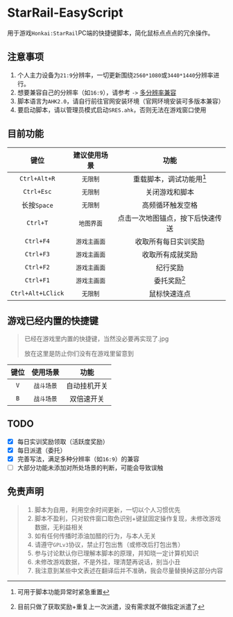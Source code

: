# StarRail-EasyScript
用于游戏`Honkai:StarRail`PC端的快捷键脚本，简化鼠标点点点的冗余操作。

## 注意事项
1. 个人主力设备为`21:9`分辨率，一切更新围绕`2560*1080`或`3440*1440`分辨率进行。
2. 想要兼容自己的分辨率（如`16:9`），请参考 `->` [多分辨率兼容](./files/docs/Multiresolution.md)
3. 脚本语言为`AHK2.0`，请自行前往官网安装环境（官网环境安装可多版本兼容）
4. 要启动脚本，请以管理员模式启动`SRES.ahk`，否则无法在游戏窗口使用

## 目前功能
|       键位        | 建议使用场景 |               功能               |
| :---------------: | :----------: | :------------------------------: |
|   `Ctrl+Alt+R`    |   `无限制`   |     重载脚本，调试功能用[^*]     |
|    `Ctrl+Esc`     |   `无限制`   |          关闭游戏和脚本          |
|    长按`Space`    |   `无限制`   |         高频循环触发空格         |
|     `Ctrl+T`      |  `地图界面`  | 点击一次地图锚点，按下后快速传送 |
|     `Ctrl+F4`     | `游戏主画面` |       收取所有每日实训奖励       |
|     `Ctrl+F3`     | `游戏主画面` |         收取所有成就奖励         |
|     `Ctrl+F2`     | `游戏主画面` |             纪行奖励             |
|     `Ctrl+F1`     | `游戏主画面` |           委托奖励[^1]           |
| `Ctrl+Alt+LClick` |   `无限制`   |           鼠标快速连点           |

[^*]: 可用于脚本功能异常时紧急重置
[^1]: 目前只做了获取奖励+重复上一次派遣，没有需求就不做指定派遣了


## 游戏已经内置的快捷键
> 已经在游戏里内置的快捷键，当然没必要再实现了.jpg
> 
> 放在这里是防止你们没有在游戏里留意到

| 键位  |  使用场景  |     功能     |
| :---: | :--------: | :----------: |
|  `V`  | `战斗场景` | 自动挂机开关 |
|  `B`  | `战斗场景` |  双倍速开关  |


## TODO
- [x] 每日实训奖励领取（活跃度奖励）
- [x] 每日派遣（委托）
- [x] 完善写法，满足多种分辨率（如`16:9`）的兼容
- [ ] 大部分功能未添加对所处场景的判断，可能会导致误触

## 免责声明
> 1. 脚本为自用，利用空余时间更新，一切以个人习惯优先
> 2. 脚本不盈利，只对软件窗口取色识别+键鼠固定操作复现，未修改游戏数据，无利益相关
> 3. 如有任何传播时添油加醋的行为，与本人无关
> 4. 请遵守`GPLv3`协议，禁止打包出售（或修改后打包出售）
> 5. 参与讨论默认你已理解本脚本的原理，并知晓一定计算机知识
> 6. 未修改游戏数据，不是外挂，理清楚再说话，别当小丑
> 7. 我注意到某些中文表述在翻译后并不准确，我会尽量替换掉这部分内容